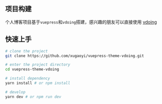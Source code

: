 ## 项目构建

个人博客项目基于`vuepress`和`vdoing`搭建，感兴趣的朋友可以直接使用 [vdoing](https://github.com/xugaoyi/vuepress-theme-vdoing)

## 快速上手

```bash
# clone the project
git clone https://github.com/xugaoyi/vuepress-theme-vdoing.git

# enter the project directory
cd vuepress-theme-vdoing

# install dependency
yarn install # or npm install

# develop
yarn dev # or npm run dev
```
